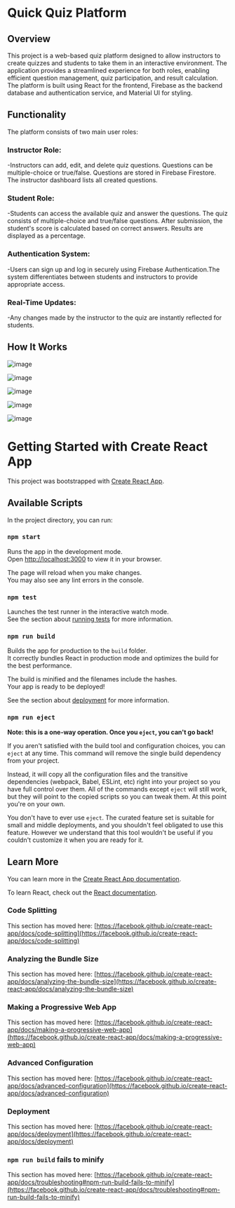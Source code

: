 # Quick Quiz Platform

## Overview

This project is a web-based quiz platform designed to allow instructors to create quizzes and students to take them in an interactive environment. The application provides a streamlined experience for both roles, enabling efficient question management, quiz participation, and result calculation. The platform is built using React for the frontend, Firebase as the backend database and authentication service, and Material UI for styling.

## Functionality

The platform consists of two main user roles:

### Instructor Role:

-Instructors can add, edit, and delete quiz questions. Questions can be multiple-choice or true/false. Questions are stored in Firebase Firestore. The instructor dashboard lists all created questions.

### Student Role:

-Students can access the available quiz and answer the questions. The quiz consists of multiple-choice and true/false questions. After submission, the student's score is calculated based on correct answers. Results are displayed as a percentage.

### Authentication System:

-Users can sign up and log in securely using Firebase Authentication.The system differentiates between students and instructors to provide appropriate access.

### Real-Time Updates: 

-Any changes made by the instructor to the quiz are instantly reflected for students.

## How It Works

![image](https://github.com/user-attachments/assets/b67f8a21-2128-407e-8528-1d533b8b7e00)

![image](https://github.com/user-attachments/assets/754d252e-0586-4420-a6cd-e5a51cfdf129)

![image](https://github.com/user-attachments/assets/99f56d44-a625-431c-99fe-c89eb9c1d48a)

![image](https://github.com/user-attachments/assets/dc502a9a-a6b7-448c-8286-7ab20e0f6e7e)

![image](https://github.com/user-attachments/assets/083882c2-12b0-4a64-8483-db8fe0541e46)




# Getting Started with Create React App

This project was bootstrapped with [Create React App](https://github.com/facebook/create-react-app).

## Available Scripts

In the project directory, you can run:

### `npm start`

Runs the app in the development mode.\
Open [http://localhost:3000](http://localhost:3000) to view it in your browser.

The page will reload when you make changes.\
You may also see any lint errors in the console.

### `npm test`

Launches the test runner in the interactive watch mode.\
See the section about [running tests](https://facebook.github.io/create-react-app/docs/running-tests) for more information.

### `npm run build`

Builds the app for production to the `build` folder.\
It correctly bundles React in production mode and optimizes the build for the best performance.

The build is minified and the filenames include the hashes.\
Your app is ready to be deployed!

See the section about [deployment](https://facebook.github.io/create-react-app/docs/deployment) for more information.

### `npm run eject`

**Note: this is a one-way operation. Once you `eject`, you can't go back!**

If you aren't satisfied with the build tool and configuration choices, you can `eject` at any time. This command will remove the single build dependency from your project.

Instead, it will copy all the configuration files and the transitive dependencies (webpack, Babel, ESLint, etc) right into your project so you have full control over them. All of the commands except `eject` will still work, but they will point to the copied scripts so you can tweak them. At this point you're on your own.

You don't have to ever use `eject`. The curated feature set is suitable for small and middle deployments, and you shouldn't feel obligated to use this feature. However we understand that this tool wouldn't be useful if you couldn't customize it when you are ready for it.

## Learn More

You can learn more in the [Create React App documentation](https://facebook.github.io/create-react-app/docs/getting-started).

To learn React, check out the [React documentation](https://reactjs.org/).

### Code Splitting

This section has moved here: [https://facebook.github.io/create-react-app/docs/code-splitting](https://facebook.github.io/create-react-app/docs/code-splitting)

### Analyzing the Bundle Size

This section has moved here: [https://facebook.github.io/create-react-app/docs/analyzing-the-bundle-size](https://facebook.github.io/create-react-app/docs/analyzing-the-bundle-size)

### Making a Progressive Web App

This section has moved here: [https://facebook.github.io/create-react-app/docs/making-a-progressive-web-app](https://facebook.github.io/create-react-app/docs/making-a-progressive-web-app)

### Advanced Configuration

This section has moved here: [https://facebook.github.io/create-react-app/docs/advanced-configuration](https://facebook.github.io/create-react-app/docs/advanced-configuration)

### Deployment

This section has moved here: [https://facebook.github.io/create-react-app/docs/deployment](https://facebook.github.io/create-react-app/docs/deployment)

### `npm run build` fails to minify

This section has moved here: [https://facebook.github.io/create-react-app/docs/troubleshooting#npm-run-build-fails-to-minify](https://facebook.github.io/create-react-app/docs/troubleshooting#npm-run-build-fails-to-minify)
